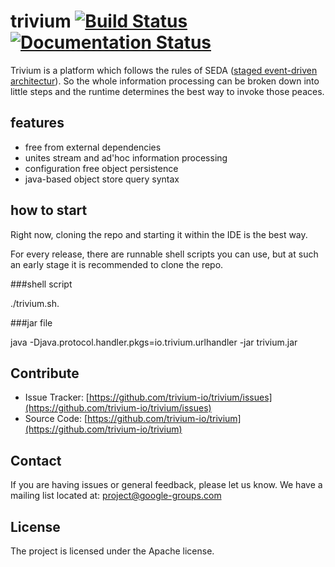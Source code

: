 # trivium [![Build Status](https://travis-ci.org/trivium-io/trivium.svg)](https://travis-ci.org/trivium-io/trivium) [![Documentation Status](https://readthedocs.org/projects/trivium/badge/?version=latest)](http://trivium.readthedocs.org/en/latest/?badge=latest)

Trivium is a platform which follows the rules of SEDA ([staged event-driven architectur](https://en.wikipedia.org/wiki/Staged_event-driven_architecture)).
So the whole information processing can be broken down into little steps and the runtime determines the best way to invoke those peaces.

## features

* free from external dependencies
* unites stream and ad'hoc information processing
* configuration free object persistence
* java-based object store query syntax

## how to start

Right now, cloning the repo and starting it within the IDE is the best way.

For every release, there are runnable shell scripts you can use, but at such an early stage it is recommended to clone the repo.

###shell script

./trivium.sh.

###jar file

java  -Djava.protocol.handler.pkgs=io.trivium.urlhandler -jar trivium.jar

## Contribute

* Issue Tracker: [https://github.com/trivium-io/trivium/issues](https://github.com/trivium-io/trivium/issues)
* Source Code: [https://github.com/trivium-io/trivium](https://github.com/trivium-io/trivium)

## Contact

If you are having issues or general feedback, please let us know.
We have a mailing list located at: project@google-groups.com

## License

The project is licensed under the Apache license.
